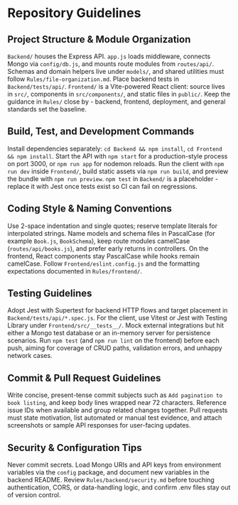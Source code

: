 # Repository Guidelines

## Project Structure & Module Organization
`Backend/` houses the Express API. `app.js` loads middleware, connects Mongo via `config/db.js`, and mounts route modules from `routes/api/`. Schemas and domain helpers live under `models/`, and shared utilities must follow `Rules/file-organization.md`. Place backend tests in `Backend/tests/api/`. `Frontend/` is a Vite-powered React client: source lives in `src/`, components in `src/components/`, and static files in `public/`. Keep the guidance in `Rules/` close by - backend, frontend, deployment, and general standards set the baseline.

## Build, Test, and Development Commands
Install dependencies separately: `cd Backend && npm install`, `cd Frontend && npm install`. Start the API with `npm start` for a production-style process on port 3000, or `npm run app` for nodemon reloads. Run the client with `npm run dev` inside `Frontend/`, build static assets via `npm run build`, and preview the bundle with `npm run preview`. `npm test` in `Backend/` is a placeholder - replace it with Jest once tests exist so CI can fail on regressions.

## Coding Style & Naming Conventions
Use 2-space indentation and single quotes; reserve template literals for interpolated strings. Name models and schema files in PascalCase (for example `Book.js`, `BookSchema`), keep route modules camelCase (`routes/api/books.js`), and prefer early returns in controllers. On the frontend, React components stay PascalCase while hooks remain camelCase. Follow `Frontend/eslint.config.js` and the formatting expectations documented in `Rules/frontend/`.

## Testing Guidelines
Adopt Jest with Supertest for backend HTTP flows and target placement in `Backend/tests/api/*.spec.js`. For the client, use Vitest or Jest with Testing Library under `Frontend/src/__tests__/`. Mock external integrations but hit either a Mongo test database or an in-memory server for persistence scenarios. Run `npm test` (and `npm run lint` on the frontend) before each push, aiming for coverage of CRUD paths, validation errors, and unhappy network cases.

## Commit & Pull Request Guidelines
Write concise, present-tense commit subjects such as `Add pagination to book listing`, and keep body lines wrapped near 72 characters. Reference issue IDs when available and group related changes together. Pull requests must state motivation, list automated or manual test evidence, and attach screenshots or sample API responses for user-facing updates.

## Security & Configuration Tips
Never commit secrets. Load Mongo URIs and API keys from environment variables via the `config` package, and document new variables in the backend README. Review `Rules/backend/security.md` before touching authentication, CORS, or data-handling logic, and confirm .env files stay out of version control.
